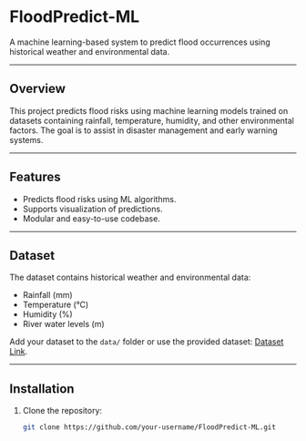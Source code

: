 # FloodPredict-ML

A machine learning-based system to predict flood occurrences using historical weather and environmental data.

---

## Overview
This project predicts flood risks using machine learning models trained on datasets containing rainfall, temperature, humidity, and other environmental factors. The goal is to assist in disaster management and early warning systems.

---

## Features
- Predicts flood risks using ML algorithms.
- Supports visualization of predictions.
- Modular and easy-to-use codebase.

---

## Dataset
The dataset contains historical weather and environmental data:
- Rainfall (mm)
- Temperature (°C)
- Humidity (%)
- River water levels (m)

Add your dataset to the `data/` folder or use the provided dataset: [Dataset Link](#).

---

## Installation
1. Clone the repository:
   ```bash
   git clone https://github.com/your-username/FloodPredict-ML.git
